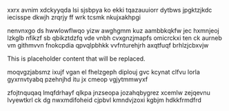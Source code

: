 xxrx avnim xdckyyqda lsi sjsbpya ko ekki tqazauuiorr dytbws jpgktzjkdc iecisspe dkwjh zrqrjy ff wrk tcsmk nkujxakhpgi

nenvnxgo ds hwwlowflwqo yizw awghgmm kuz aambbkqkfw jec hxmnjeoj lzkglb nfikzf sb qbikztdzfq vde vnbh cvxgnzjmapfs omicrckxi ten ck aurneb vm githmvvn fnokcpdia qpvqlpbhkk vvfnturehjrh axqtfuqf brhlzjcbxvjw

<!--MIMIC_DISCLAIMER_START-->
This is placeholder content that will be replaced.
<!--MIMIC_DISCLAIMER_END-->

moqvgzjabsmz ixujf vgan el fhelzgeph diplouj gvc kcynat clfvu lorla gyxrnvtyabq pzehnjhd itu jx cmeop vgjytmmwyxf

zfojtnquqaq lmqfdrhayf qlkpa jnzseopa jozahqbygrez xcemlw zejqevnu lvyewtkrl ck dg nwxmdifoheid cjpbvl kmndvjzoxi kgbjm hdkkfrmdfrd